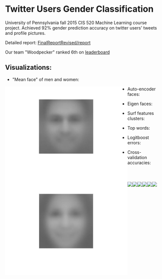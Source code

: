 # Twitter Users Gender Classification

University of Pennsylvania fall 2015 CIS 520 Machine Learning course project. Achieved 92% gender prediction accuracy on twitter users' tweets and profile pictures.

Detailed report: [FinalReportRevised/report](FinalReportRevised/report.pdf)

Our team "Woodpecker" ranked 6th on [leaderboard](http://www.seas.upenn.edu/~cis520/fall15/leaderboard.html)

## Visualizations:

- "Mean face" of men and women:

<img width="400px" style="float: left;" src="imgs/m_mean.jpg"> <img width="400px" style="float: left;" src="imgs/wm_mean.jpg"> 

- Auto-encoder faces:

<img style="float: left;" src="FinalReportRevised/imgs/autoencoder.png">

- Eigen faces:

<img style="float: left;" src="FinalReportRevised/imgs/pca_faces.JPG">

- Surf features clusters:

<img style="float: left;" src="FinalReportRevised/imgs/surf_clusters.PNG">

- Top words:

<img style="float: left;" src="FinalReportRevised/imgs/topwords.jpg">

- Logitboost errors:

<img style="float: left;" src="FinalReportRevised/imgs/logitboost.jpg">

- Cross-validation accuracies:

<img style="float: left;" src="FinalReportRevised/imgs/ens_add_acc.jpg">